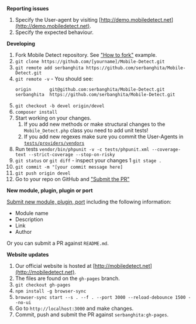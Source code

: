 **Reporting issues**

1. Specify the User-agent by visiting [http://demo.mobiledetect.net](http://demo.mobiledetect.net).
1. Specify the expected behaviour.

**Developing**

1. Fork Mobile Detect repository. See ["How to fork"](https://help.github.com/articles/fork-a-repo/#fork-an-example-repository) example.
1. `git clone https://github.com/[yourname]/Mobile-Detect.git`
1. `git remote add serbanghita https://github.com/serbanghita/Mobile-Detect.git`
1. `git remote -v` - You should see:
    ```
    origin       git@github.com:serbanghita/Mobile-Detect.git
    serbanghita  https://github.com/serbanghita/Mobile-Detect.git
    ```
1. `git checkout -b devel origin/devel`
1. `composer install`
1. Start working on your changes.
    1. If you add new methods or make structural changes to the `Mobile_Detect.php` class
    you need to add unit tests!
    1. If you add new regexes make sure you commit the User-Agents in [`tests/providers/vendors`](https://github.com/serbanghita/Mobile-Detect/tree/master/tests/providers/vendors)
1. Run tests `vendor/bin/phpunit -v -c tests/phpunit.xml --coverage-text --strict-coverage --stop-on-risky`
1. `git status` or `git diff` - inspect your changes
1  `git stage .`
1. `git commit -m "[your commit message here]`
1. `git push origin devel`
1. Go to your repo on GitHub and ["Submit the PR"](https://help.github.com/articles/about-pull-requests/)

**New module, plugin, plugin or port**

[Submit new module, plugin, port](../../issues/new?title=New%203rd%20party%20module&body=Name,%20Link%20and%20Description%20of%20the%20module.)
 including the following information:
* Module name
* Description
* Link
* Author

Or you can submit a PR against `README.md`.

**Website updates**

1. Our official website is hosted at [http://mobiledetect.net](http://mobiledetect.net).
1. The files are found on the `gh-pages` branch.
1. `git checkout gh-pages`
1. `npm install -g browser-sync`
1. `browser-sync start --s . --f . --port 3000 --reload-debounce 1500 --no-ui`
1. Go to `http://localhost:3000` and make changes.
1. Commit, push and submit the PR against `serbanghita:gh-pages`.

